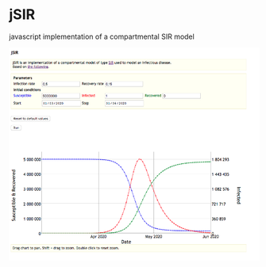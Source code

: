 # jSIR
javascript implementation of a compartmental SIR model 

![img](https://raw.githubusercontent.com/knalum/jSIR/master/screen2.png)
